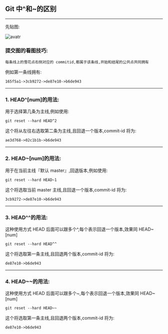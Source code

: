 ## Git 中^和~的区别

---

先贴图:

![avatr](/blog/git-head.png)

### 提交图的看图技巧:

    每条线上的雪花点右侧对应的 commitid,都属于该条线,开始和结尾的公共点共同拥有

例如第一条线拥有:

    165f5a1->3cb9272->de87e10->b6de943

---

### 1. HEAD^[num]的用法:

用于选择第几条为主线,例如使用:

    git reset --hard HEAD^2

这个将从左往右选取第二条为主线,且回退一个版本,commit-id 将为:

    ae3d768->02c1b1b->b6de943

---

### 2. HEAD~[num]的用法:

用于在当前主线『默认 master』,回退版本,例如使用:

    git reset --hard HEAD~1

这个将选取当前 master 主线,且回退一个版本,commit-id 将为:

    3cb9272->de87e10->b6de943

---

### 3. HEAD^^的用法:

这种使用方式 HEAD 后面可以跟多个^,每个表示回退一个版本,效果同 HEAD~[num]

    git reset --hard HEAD^^

这个将选取第一条主线,且回退两个版本,commit-id 将为:

    de87e10->b6de943

---

### 4. HEAD~~的用法:

这种使用方式 HEAD 后面可以跟多个~,每个表示回退一个版本,效果同 HEAD~[num]

    git reset --hard HEAD~~

这个将选取第一条主线,且回退两个版本,commit-id 将为:

    de87e10->b6de943
